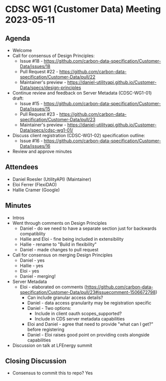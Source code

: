 # CDSC WG1 (Customer Data) Meeting 2023-05-11

## Agenda
* Welcome
* Call for consensus of Design Principles:
    * Issue #18 - https://github.com/carbon-data-specification/Customer-Data/issues/18
    * Pull Request #22 - https://github.com/carbon-data-specification/Customer-Data/pull/22
    * Maintainer's preview - https://daniel-utilityapi.github.io/Customer-Data/specs/design-principles
* Continue review and feedback on Server Metadata (CDSC-WG1-01) draft:
    * Issue #15 - https://github.com/carbon-data-specification/Customer-Data/issues/15
    * Pull Request #23 - https://github.com/carbon-data-specification/Customer-Data/pull/23
    * Maintainer's preview - https://daniel-utilityapi.github.io/Customer-Data/specs/cdsc-wg1-01/
* Discuss client registration (CDSC-WG1-02) specification outline:
    * Issue #16 - https://github.com/carbon-data-specification/Customer-Data/issues/16
* Review and approve minutes

## Attendees
* Daniel Roesler (UtilityAPI) (Maintainer)
* Eloi Ferrer (FlexiDAO)
* Hallie Cramer (Google)

## Minutes
* Intros
* Went through comments on Design Principles
    * Daniel - do we need to have a separate section just for backwards compatiblity
    * Hallie and Eloi - fine being included in extensibility
    * Hallie - rename to "Build in flexibility"
    * Daniel - made changes to pull request
* Call for consensus on merging Design Principles
    * Daniel - yes
    * Hallie - yes
    * Eloi - yes
    * Daniel - merging!
* Server Metadata
    * Eloi - elaborated on comments (https://github.com/carbon-data-specification/Customer-Data/pull/23#issuecomment-1506672798)
        * Can include granular access details?
        * Daniel - data access granularity may be registration specific
        * Daniel - Two options:
            * Include in client oauth scopes_supported?
            * Include in CDS server metadata capabilities
        * Eloi and Daniel - agree that need to provide "what can I get?" before registering
        * Daniel - Eloi raises good point on providing costs alongside capabilities
* Discussion on talk at LFEnergy summit

## Closing Discussion
* Consensus to commit this to repo? Yes

